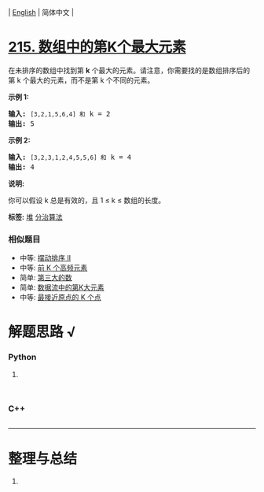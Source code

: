 | [English](README_EN.md) | 简体中文 |

# [215. 数组中的第K个最大元素](https://leetcode-cn.com/problems/kth-largest-element-in-an-array)
<p>在未排序的数组中找到第 <strong>k</strong> 个最大的元素。请注意，你需要找的是数组排序后的第 k 个最大的元素，而不是第 k 个不同的元素。</p>

<p><strong>示例 1:</strong></p>

<pre><strong>输入:</strong> <code>[3,2,1,5,6,4] 和</code> k = 2
<strong>输出:</strong> 5
</pre>

<p><strong>示例&nbsp;2:</strong></p>

<pre><strong>输入:</strong> <code>[3,2,3,1,2,4,5,5,6] 和</code> k = 4
<strong>输出:</strong> 4</pre>

<p><strong>说明: </strong></p>

<p>你可以假设 k 总是有效的，且 1 &le; k &le; 数组的长度。</p>

**标签:**  [堆](https://leetcode-cn.com/tag/heap) [分治算法](https://leetcode-cn.com/tag/divide-and-conquer) 
 ### 相似题目
- 中等:	[摆动排序 II](https://leetcode-cn.com/problems/wiggle-sort-ii) 
- 中等:	[前 K 个高频元素](https://leetcode-cn.com/problems/top-k-frequent-elements) 
- 简单:	[第三大的数](https://leetcode-cn.com/problems/third-maximum-number) 
- 简单:	[数据流中的第K大元素](https://leetcode-cn.com/problems/kth-largest-element-in-a-stream) 
- 中等:	[最接近原点的 K 个点](https://leetcode-cn.com/problems/k-closest-points-to-origin) 

# 解题思路 √

### Python

1. 

```python

```


```python

```

### C++

```cpp

```

---



# 整理与总结

1. 
